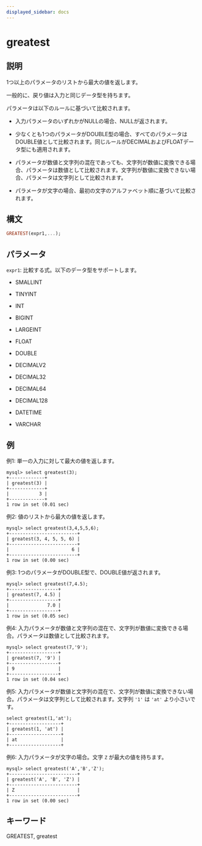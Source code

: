 ```yaml
---
displayed_sidebar: docs
---
```


# greatest

## 説明

1つ以上のパラメータのリストから最大の値を返します。

一般的に、戻り値は入力と同じデータ型を持ちます。

パラメータは以下のルールに基づいて比較されます。

- 入力パラメータのいずれかがNULLの場合、NULLが返されます。

- 少なくとも1つのパラメータがDOUBLE型の場合、すべてのパラメータはDOUBLE値として比較されます。同じルールがDECIMALおよびFLOATデータ型にも適用されます。

- パラメータが数値と文字列の混在であっても、文字列が数値に変換できる場合、パラメータは数値として比較されます。文字列が数値に変換できない場合、パラメータは文字列として比較されます。

- パラメータが文字の場合、最初の文字のアルファベット順に基づいて比較されます。

## 構文

```Haskell
GREATEST(expr1,...);
```

## パラメータ

`expr1`: 比較する式。以下のデータ型をサポートします。

- SMALLINT

- TINYINT

- INT

- BIGINT

- LARGEINT

- FLOAT

- DOUBLE

- DECIMALV2

- DECIMAL32

- DECIMAL64

- DECIMAL128

- DATETIME

- VARCHAR

## 例

例1: 単一の入力に対して最大の値を返します。

```Plain
mysql> select greatest(3);
+-------------+
| greatest(3) |
+-------------+
|           3 |
+-------------+
1 row in set (0.01 sec)
```

例2: 値のリストから最大の値を返します。

```Plain
mysql> select greatest(3,4,5,5,6);
+-------------------------+
| greatest(3, 4, 5, 5, 6) |
+-------------------------+
|                       6 |
+-------------------------+
1 row in set (0.00 sec)
```

例3: 1つのパラメータがDOUBLE型で、DOUBLE値が返されます。

```Plain
mysql> select greatest(7,4.5);
+------------------+
| greatest(7, 4.5) |
+------------------+
|              7.0 |
+------------------+
1 row in set (0.05 sec)
```

例4: 入力パラメータが数値と文字列の混在で、文字列が数値に変換できる場合。パラメータは数値として比較されます。

```Plain
mysql> select greatest(7,'9');
+------------------+
| greatest(7, '9') |
+------------------+
| 9                |
+------------------+
1 row in set (0.04 sec)
```

例5: 入力パラメータが数値と文字列の混在で、文字列が数値に変換できない場合。パラメータは文字列として比較されます。文字列 `'1'` は `'at'` より小さいです。

```Plain
select greatest(1,'at');
+-------------------+
| greatest(1, 'at') |
+-------------------+
| at                |
+-------------------+
```

例6: 入力パラメータが文字の場合。文字 `Z` が最大の値を持ちます。

```Plain
mysql> select greatest('A','B','Z');
+-------------------------+
| greatest('A', 'B', 'Z') |
+-------------------------+
| Z                       |
+-------------------------+
1 row in set (0.00 sec)
```

## キーワード

GREATEST, greatest